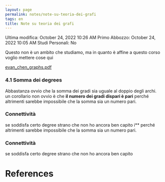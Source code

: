 ```yaml
---
layout: page
permalink: notes/note-su-teoria-dei-grafi
tags: en
title: Note su teoria dei grafi
---
```


Ultima modifica: October 24, 2022 10:26 AM
Primo Abbozzo: October 24, 2022 10:05 AM
Studi Personali: No

Questo non è un ambito che studiamo, ma in quanto è affine a questo corso voglio mettere cose qui

[evan_chen_graphs.pdf](Note%20su%20teoria%20dei%20grafi%20efc0f6b2f96a4088a23df73406a2fec4/evan_chen_graphs.pdf)

### 4.1 Somma dei degrees

Abbastanza ovvio che la somma dei gradi sia uguale al doppio degli archi. un corollario non ovvio è che **il numero dei gradi dispari è pari** perché altrimenti sarebbe impossibile che la somma sia un numero pari.

### Connettività

se soddisfa certo degree strano che non ho ancora ben capito
i** perché altrimenti sarebbe impossibile che la somma sia un numero pari.

### Connettività

se soddisfa certo degree strano che non ho ancora ben capito

# References
